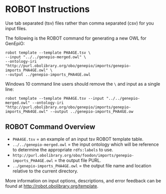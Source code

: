 
# ROBOT Instructions

Use tab separated (tsv) files rather than comma separated (csv) for you input files.

The following is the ROBOT command for generating a new OWL for GenEpiO:

```
robot template --template PHA4GE.tsv \
--input "../../genepio-merged.owl" \
--ontology-iri "http://purl.obolibrary.org/obo/genepio/imports/genepio-imports_PHA4GE.owl" \
--output ../genepio-imports_PHA4GE.owl
```

Windows 10 command line users should remove the `\` and input as a single line:

```
robot template --template PHA4GE.tsv --input "../../genepio-merged.owl" --ontology-iri "http://purl.obolibrary.org/obo/genepio/imports/genepio-imports_PHA4GE.owl" --output ../genepio-imports_PHA4GE.ow
```

## ROBOT Command Overview
- `PHA4GE.tsv` = an example of an input tsv ROBOT template table.
- `../../genepio-merged.owl` = the input ontology which will be reference to determine the appropriate `rdfs:labels` to use.
- `http://purl.obolibrary.org/obo/foodon/imports/genepio-imports_PHA4GE.owl` = the output file PURL.
- `../genepio-imports_PHA4GE.owl` = the output file name and location relative to the current directory.

More information on input options, descriptions, and error feedback can be found at http://robot.obolibrary.org/template.
